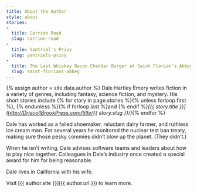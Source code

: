 ```yaml
---
title: About the Author
style: about
stories:
-
  title: Carrion Road
  slug: carrion-road
-
  title: Yantriel's Privy
  slug: yantriels-privy
-
  title: The Last Whiskey Bacon Cheddar Burger at Saint Florian's Abbey
  slug: saint-florians-abbey
...
```

{% assign author = site.data.author %}
Dale Hartley Emery
writes fiction in a variety of genres,
including fantasy, science fiction, and mystery.
His short stories include
{% for story in page.stories %}{% unless forloop.first %}, {% endunless %}{% if forloop.last %}and {% endif %}*[{{ story.title }}](http://DriscollBrookPress.com/title/{{ story.slug }}/)*{% endfor %}

Dale has worked as a failed shoemaker,
reluctant dairy farmer,
and ruthless ice cream man.
For several years he monitored the nuclear test ban treaty,
making sure those pesky commies didn’t blow up the planet.
(They didn’t.)

When he isn’t writing,
Dale advises software teams and leaders about how to play nice together.
Colleagues in Dale’s industry once created a special award for him for being reasonable.

Dale lives in California with his wife.

Visit [{{ author.site }}]({{ author.url }}) to learn more.
